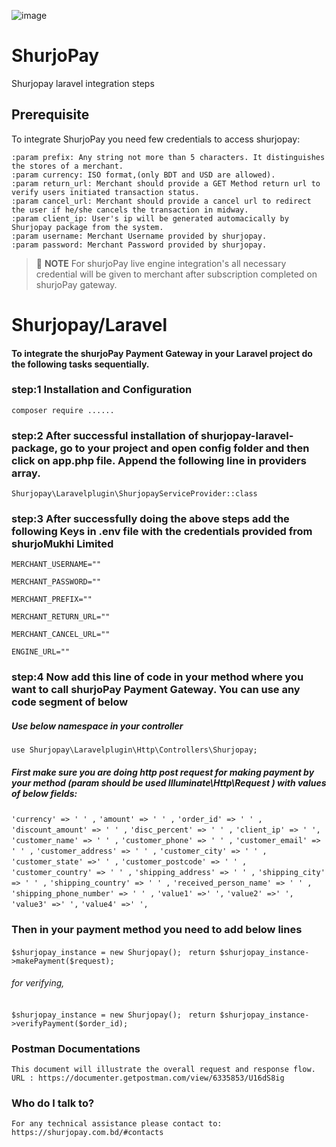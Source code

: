 ![image](https://user-images.githubusercontent.com/57352037/170198396-932692aa-3354-4cf0-abc1-2b8ef43a6de3.png)
# ShurjoPay

Shurjopay laravel integration steps
## Prerequisite
To integrate ShurjoPay you need few credentials to access shurjopay:
```
:param prefix: Any string not more than 5 characters. It distinguishes the stores of a merchant.
:param currency: ISO format,(only BDT and USD are allowed).
:param return_url: Merchant should provide a GET Method return url to verify users initiated transaction status. 
:param cancel_url: Merchant should provide a cancel url to redirect the user if he/she cancels the transaction in midway. 
:param client_ip: User's ip will be generated automacically by Shurjopay package from the system.
:param username: Merchant Username provided by shurjopay.
:param password: Merchant Password provided by shurjopay.

```


> 📝 **NOTE** For shurjoPay live engine integration's all necessary credential will be given to merchant after subscription completed on shurjoPay gateway.



# Shurjopay/Laravel
#### To integrate the shurjoPay Payment Gateway in your Laravel project do the following tasks sequentially.

### step:1  Installation and Configuration



``composer require ......
``

### step:2  After successful installation of shurjopay-laravel-package, go to your project and open config folder and then click on app.php file. Append the following line in providers array.

``
Shurjopay\Laravelplugin\ShurjopayServiceProvider::class
``

### step:3  After successfully doing the above steps add the following Keys in .env file with the credentials provided from shurjoMukhi Limited

``MERCHANT_USERNAME=""  
``

``MERCHANT_PASSWORD=""
``

``MERCHANT_PREFIX=""
``

``MERCHANT_RETURN_URL=""
``

``MERCHANT_CANCEL_URL=""
``

``ENGINE_URL=""
``
### step:4 Now add this line of code in your method where you want to call shurjoPay Payment Gateway. You can use any code segment of below

##### Use below namespace in your controller
``
use Shurjopay\Laravelplugin\Http\Controllers\Shurjopay;
``

##### First make sure you are doing http post request for making payment by your method (param should be used Illuminate\Http\Request ) with values of below fields:
``
'currency' => ' ' ,
``
``
'amount' => ' ' ,
``
``
'order_id' => ' ' ,
``
``
'discount_amount' => ' ' ,
``
``
'disc_percent' => ' ' ,
``
``
'client_ip' => ' ',
``
``
'customer_name' => ' ' ,
``
``
'customer_phone' => ' ' ,
``
``
'customer_email' => ' ' ,
``
``
'customer_address' => ' ' ,
``
``
'customer_city' => ' ' ,
``
``
'customer_state' =>' ' ,
``
``
'customer_postcode' => ' ' ,
``
``
'customer_country' => ' ' ,
``
``
'shipping_address' => ' ' ,
``
``
'shipping_city' => ' ' ,
``
``
'shipping_country' => ' ' ,
``
``
'received_person_name' => ' ' ,
``
``
'shipping_phone_number' => ' ' ,
``
``
'value1' =>' ',
``
``
'value2' =>' ',
``
``
'value3' =>' ',
``
``'value4' =>' ',
``

### Then in your payment method you need to add below lines

``$shurjopay_instance = new Shurjopay();
``
``
  return $shurjopay_instance->makePayment($request);
``

###### for verifying,

``$shurjopay_instance = new Shurjopay();
``
`` return $shurjopay_instance->verifyPayment($order_id);
``


### Postman Documentations

    This document will illustrate the overall request and response flow.
    URL : https://documenter.getpostman.com/view/6335853/U16dS8ig	
		
### Who do I talk to? ###
	For any technical assistance please contact to: https://shurjopay.com.bd/#contacts

